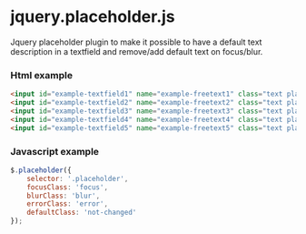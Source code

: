 jquery.placeholder.js
=====================

Jquery placeholder plugin to make it possible to have a default text description in a textfield and remove/add default text on focus/blur.

### Html example
```html
<input id="example-textfield1" name="example-freetext1" class="text placeholder not-changed" type="text" value="My default value here" /> <br />
<input id="example-textfield2" name="example-freetext2" class="text placeholder not-changed" type="text" value="Another default value here" /> <br />
<input id="example-textfield3" name="example-freetext3" class="text placeholder not-changed" type="text" value="Here too..." /> <br />
<input id="example-textfield4" name="example-freetext4" class="text placeholder not-changed" type="text" value="And here..." /> <br />
<input id="example-textfield5" name="example-freetext5" class="text placeholder not-changed" type="text" value="Well, you get it..." />
```

### Javascript example 
```javascript
$.placeholder({
	selector: '.placeholder',
	focusClass: 'focus',
	blurClass: 'blur',
	errorClass: 'error',
	defaultClass: 'not-changed'
});
```
